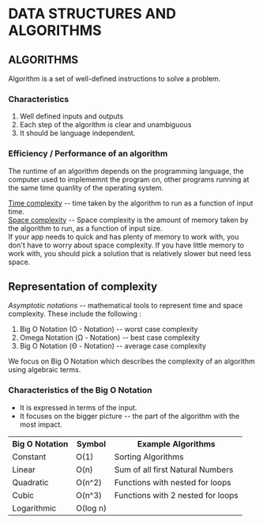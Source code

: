 # DATA STRUCTURES AND ALGORITHMS
## ALGORITHMS

Algorithm is a set of well-defined instructions to solve a problem.

### Characteristics
1. Well defined inputs and outputs
2. Each step of the algorithm is clear and unambiguous
3. It should be language independent.

### Efficiency / Performance of an algorithm

The runtime of an algorithm depends on the programming language, the computer used to implememnt the program on, other programs running at the same time quanlity of the operating system.

<u>Time complexity</u> -- time taken by the algorithm to run as a function of input time.<br/>
<u>Space complexity</u> -- Space complexity is the amount of memory taken by the algorithm to run, as a function of input size.
<br/>
If your app needs to quick and has plenty of memory to work with, you don't have to worry about space complexity. If you have little memory to work with, you should pick a solution that is relatively slower but need less space.

## Representation of complexity
*Asymptotic notations* -- mathematical tools to represent time and space complexity.
These include the following :
1. Big O Notation (O - Notation) -- worst case complexity
2. Omega Notation (&Omega; - Notation) -- best case complexity
3. Big O Notation (&Theta; - Notation) -- average case complexity

We focus on Big O Notation which describes the complexity of an algorithm using algebraic terms.

### Characteristics of the Big O Notation

- It is expressed in terms of the input.
- It focuses on the bigger picture -- the part of the algorithm with the most impact.

<table>
  <tr>
    <th>Big O Notation</th>
    <th>Symbol</th>
    <th>Example Algorithms</th>
  </tr>
  <tr>
    <td>Constant</td>
    <td>O(1)</td>
    <td>Sorting Algorithms</td>
  </tr>
  <tr>
    <td>Linear</td>
    <td>O(n)</td>
    <td>Sum of all first Natural Numbers</td>
  </tr>
  <tr>
    <td>Quadratic</td>
    <td>O(n^2)</td>
    <td>Functions with nested for loops</td>
  </tr>
  <tr>
    <td>Cubic</td>
    <td>O(n^3)</td>
   <td>Functions with 2 nested for loops</td>
  </tr>
  <tr>
    <td>Logarithmic</td>
    <td>O(log n)</td>
  </tr>
</table>
